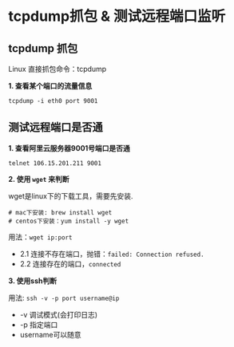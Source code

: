 # tcpdump抓包 & 测试远程端口监听

## tcpdump 抓包

Linux 直接抓包命令：tcpdump

**1. 查看某个端口的流量信息**

```shell
tcpdump -i eth0 port 9001
```


## 测试远程端口是否通

**1. 查看阿里云服务器9001号端口是否通**

`telnet 106.15.201.211 9001`

**2. 使用 `wget` 来判断**

wget是linux下的下载工具，需要先安装.

```shell
# mac下安装: brew install wget
# centos下安装：yum install -y wget
```

用法：`wget ip:port`

* 2.1 连接不存在端口，抛错：`failed: Connection refused.`
* 2.2 连接存在的端口，`connected`

**3. 使用ssh判断**

用法: `ssh -v -p port username@ip`

* -v 调试模式(会打印日志)
* -p 指定端口
* username可以随意
